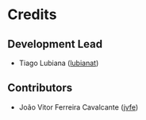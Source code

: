 # Credits

## Development Lead

-   Tiago Lubiana ([lubianat](https://github.com/lubianat))

## Contributors

-   João Vitor Ferreira Cavalcante ([jvfe](https://github.com/jvfe))
